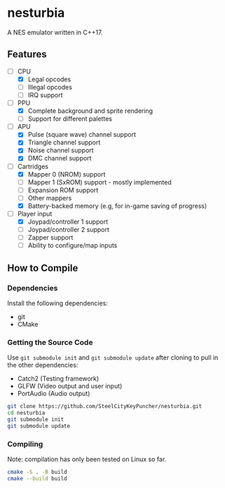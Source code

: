 # nesturbia

A NES emulator written in C++17.

## Features

* [ ] CPU
  * [x] Legal opcodes
  * [ ] Illegal opcodes
  * [ ] IRQ support
* [ ] PPU
  * [x] Complete background and sprite rendering
  * [ ] Support for different palettes
* [ ] APU
  * [x] Pulse (square wave) channel support
  * [x] Triangle channel support
  * [x] Noise channel support
  * [x] DMC channel support
* [ ] Cartridges
  * [x] Mapper 0 (NROM) support
  * [ ] Mapper 1 (SxROM) support - mostly implemented
  * [ ] Expansion ROM support
  * [ ] Other mappers
  * [x] Battery-backed memory (e.g, for in-game saving of progress)
* [ ] Player input
  * [x] Joypad/controller 1 support
  * [ ] Joypad/controller 2 support
  * [ ] Zapper support
  * [ ] Ability to configure/map inputs

## How to Compile

### Dependencies

Install the following dependencies:
* git
* CMake

### Getting the Source Code

Use `git submodule init` and `git submodule update` after cloning to pull in the other dependencies:
* Catch2 (Testing framework)
* GLFW (Video output and user input)
* PortAudio (Audio output)

```bash
git clone https://github.com/SteelCityKeyPuncher/nesturbia.git
cd nesturbia
git submodule init
git submodule update
```

### Compiling

Note: compilation has only been tested on Linux so far.

```bash
cmake -S . -B build
cmake --build build
```
